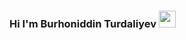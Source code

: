 ### Hi I'm Burhoniddin Turdaliyev <img src="https://media.giphy.com/media/hvRJCLFzcasrR4ia7z/giphy.gif" width="27px">
